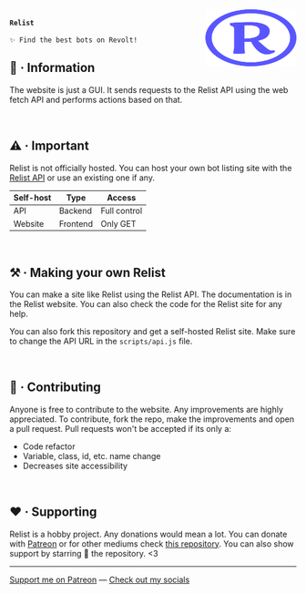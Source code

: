 <img align="right" width="160" height="100" src="./static/images/relist.svg">

**`Relist`**

```
✨ Find the best bots on Revolt!
```

## 📖 · Information

The website is just a GUI. It sends requests to the Relist API using the web fetch API and performs actions based on that.

<br />

## ⚠️ · Important

Relist is not officially hosted. You can host your own bot listing site with the [Relist API](https://github.com/Axorax/relist-api) or use an existing one if any.

| Self-host | Type     | Access       |
|    ---    |   ---    |      ---     |
| API       | Backend  | Full control |
| Website   | Frontend | Only GET     |

<br />

## ⚒️ · Making your own Relist

You can make a site like Relist using the Relist API. The documentation is in the Relist website. You can also check the code for the Relist site for any help.

You can also fork this repository and get a self-hosted Relist site. Make sure to change the API URL in the `scripts/api.js` file.

<br />

## 🤝 · Contributing

Anyone is free to contribute to the website. Any improvements are highly appreciated. To contribute, fork the repo, make the improvements and open a pull request. Pull requests won't be accepted if its only a:

- Code refactor
- Variable, class, id, etc. name change
- Decreases site accessibility

<br />

## ❤️ · Supporting

Relist is a hobby project. Any donations would mean a lot. You can donate with [Patreon](https://www.patreon.com/axorax) or for other mediums check [this repository](https://github.com/axorax/socials#donate). You can also show support by starring 🌟 the repository. <3

---

[Support me on Patreon](https://www.patreon.com/axorax) —
[Check out my socials](https://github.com/axorax/socials)
